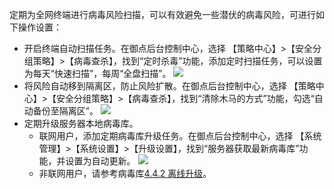 定期为全网终端进行病毒风险扫描，可以有效避免一些潜伏的病毒风险，可进行如下操作设置：
- 开启终端自动扫描任务。在御点后台控制中心，选择 【策略中心】>【安全分组策略】>【病毒查杀】，找到“定时杀毒”功能，添加定时扫描任务，可以设置为每天“快速扫描”，每周“全盘扫描”。
![](https://main.qcloudimg.com/raw/0482221f3daf2ff738aba21e108f7091.png)
- 将风险自动移到隔离区，防止风险扩散。在御点后台控制中心，选择 【策略中心】>【安全分组策略】>【病毒查杀】，找到“清除木马的方式”功能，勾选“自动备份至隔离区”。
![](https://main.qcloudimg.com/raw/c65ed6b937e603958e48c1d5ef521741.png)
- 定期升级服务器本地病毒库。
  - 联网用户，添加定期病毒库升级任务。在御点后台控制中心，选择 【系统管理】>【系统设置】>【升级设置】，找到“服务器获取最新病毒库”功能，并设置为自动更新。
![](https://main.qcloudimg.com/raw/3da367cac32d49d94a787b697beb7119.png)
  - 非联网用户，请参考病毒库[4.4.2 离线升级](#4.4.2-离线升级)。